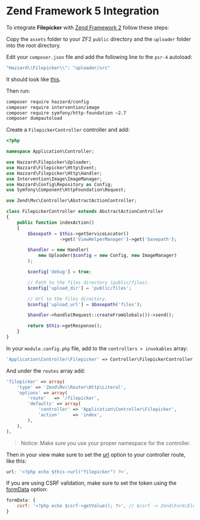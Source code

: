 # Zend Framework 5 Integration

To integrate __Filepicker__ with [Zend Framework 2](http://framework.zend.com/) follow these steps:

Copy the `assets` folder to your ZF2 `public` directory and the `uploader` folder into the root directory.

Edit your `composer.json` file and add the following line to the `psr-4` autoload:

```php
"Hazzard\\Filepicker\\": "uploader/src"
```

It should look like [this](http://i.imgur.com/Z7RQIvm.png).

Then run:

```bash
composer require hazzard/config
composer require intervention/image
composer require symfony/http-foundation ~2.7
composer dumpautoload
```

Create a `FilepickerController` controller and add:


```php
<?php

namespace Application\Controller;

use Hazzard\Filepicker\Uploader;
use Hazzard\Filepicker\Http\Event;
use Hazzard\Filepicker\Http\Handler;
use Intervention\Image\ImageManager;
use Hazzard\Config\Repository as Config;
use Symfony\Component\HttpFoundation\Request;

use Zend\Mvc\Controller\AbstractActionController;

class FilepickerController extends AbstractActionController
{
    public function indexAction()
    {
        $basepath = $this->getServiceLocator()
                    ->get('ViewHelperManager')->get('basepath');

        $handler = new Handler(
            new Uploader($config = new Config, new ImageManager)
        );

        $config['debug'] = true;

        // Path to the files directory (public/files).
        $config['upload_dir'] = 'public/files';

        // Url to the files directory.
        $config['upload_url'] = $basepath('files');

        $handler->handle(Request::createFromGlobals())->send();

        return $this->getResponse();
    }
}
```

In your `module.config.php` file, add to the `controllers > invokables` array:

```php
'Application\Controller\Filepicker' => Controller\FilepickerController::class,
```

And under the `routes` array add:

```php
'filepicker' => array(
    'type' => 'Zend\Mvc\Router\Http\Literal',
    'options' => array(
        'route'   => '/filepicker',
        'defaults' => array(
            'controller' => 'Application\Controller\Filepicker',
            'action'     => 'index',
        ),
    ),
),
```

> Notice: Make sure you use your proper namespace for the controller.


Then in your view make sure to set the [url](configjs.md#url) option to your controller route, like this:

```javascript
url: '<?php echo $this->url("filepicker") ?>',
```

If you are using CSRF validation, make sure to set the token using the [formData](configjs.md#formdata) option:

```javascript
formData: {
    csrf: '<?php echo $csrf->getValue(); ?>', // $csrf -> Zend\Form\Element\Csrf
}
```
